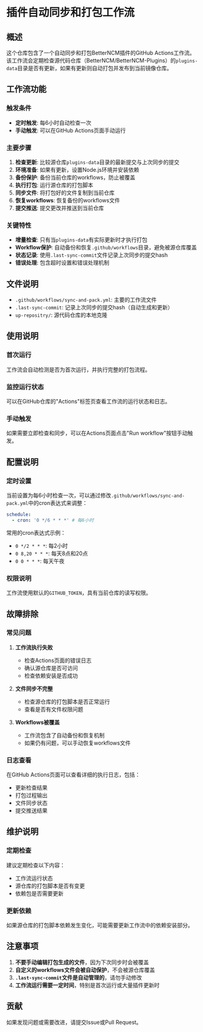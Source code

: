 # 插件自动同步和打包工作流

## 概述

这个仓库包含了一个自动同步和打包BetterNCM插件的GitHub Actions工作流。该工作流会定期检查源代码仓库（BetterNCM/BetterNCM-Plugins）的`plugins-data`目录是否有更新，如果有更新则自动打包并发布到当前镜像仓库。

## 工作流功能

### 触发条件

- **定时触发**: 每6小时自动检查一次
- **手动触发**: 可以在GitHub Actions页面手动运行

### 主要步骤

1. **检查更新**: 比较源仓库`plugins-data`目录的最新提交与上次同步的提交
2. **环境准备**: 如果有更新，设置Node.js环境并安装依赖
3. **备份保护**: 备份当前仓库的workflows，防止被覆盖
4. **执行打包**: 运行源仓库的打包脚本
5. **同步文件**: 将打包好的文件复制到当前仓库
6. **恢复workflows**: 恢复备份的workflows文件
7. **提交推送**: 提交更改并推送到当前仓库

### 关键特性

- **增量检查**: 只有当`plugins-data`有实际更新时才执行打包
- **Workflow保护**: 自动备份和恢复`.github/workflows`目录，避免被源仓库覆盖
- **状态记录**: 使用`.last-sync-commit`文件记录上次同步的提交hash
- **错误处理**: 包含超时设置和错误处理机制

## 文件说明

- `.github/workflows/sync-and-pack.yml`: 主要的工作流文件
- `.last-sync-commit`: 记录上次同步的提交hash（自动生成和更新）
- `up-repositry/`: 源代码仓库的本地克隆

## 使用说明

### 首次运行

工作流会自动检测是否为首次运行，并执行完整的打包流程。

### 监控运行状态

可以在GitHub仓库的"Actions"标签页查看工作流的运行状态和日志。

### 手动触发

如果需要立即检查和同步，可以在Actions页面点击"Run workflow"按钮手动触发。

## 配置说明

### 定时设置

当前设置为每6小时检查一次，可以通过修改`.github/workflows/sync-and-pack.yml`中的cron表达式来调整：

```yaml
schedule:
  - cron: '0 */6 * * *' # 每6小时
```

常用的cron表达式示例：

- `0 */2 * * *`: 每2小时
- `0 8,20 * * *`: 每天8点和20点
- `0 0 * * *`: 每天午夜

### 权限说明

工作流使用默认的`GITHUB_TOKEN`，具有当前仓库的读写权限。

## 故障排除

### 常见问题

1. **工作流执行失败**
   - 检查Actions页面的错误日志
   - 确认源仓库是否可访问
   - 检查依赖安装是否成功

2. **文件同步不完整**
   - 检查源仓库的打包脚本是否正常运行
   - 查看是否有文件权限问题

3. **Workflows被覆盖**
   - 工作流包含了自动备份和恢复机制
   - 如果仍有问题，可以手动恢复workflows文件

### 日志查看

在GitHub Actions页面可以查看详细的执行日志，包括：

- 更新检查结果
- 打包过程输出
- 文件同步状态
- 提交推送结果

## 维护说明

### 定期检查

建议定期检查以下内容：

- 工作流运行状态
- 源仓库的打包脚本是否有变更
- 依赖包是否需要更新

### 更新依赖

如果源仓库的打包脚本依赖发生变化，可能需要更新工作流中的依赖安装部分。

## 注意事项

1. **不要手动编辑打包生成的文件**，因为下次同步时会被覆盖
2. **自定义的workflows文件会被自动保护**，不会被源仓库覆盖
3. **`.last-sync-commit`文件是自动管理的**，请勿手动修改
4. **工作流运行需要一定时间**，特别是首次运行或大量插件更新时

## 贡献

如果发现问题或需要改进，请提交Issue或Pull Request。

